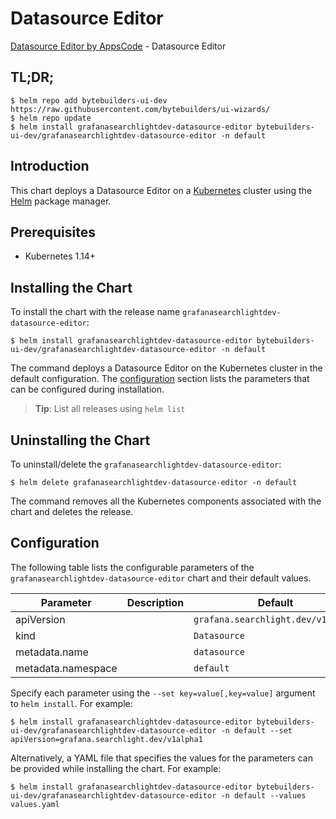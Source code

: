 # Datasource Editor

[Datasource Editor by AppsCode](https://byte.builders) - Datasource Editor

## TL;DR;

```console
$ helm repo add bytebuilders-ui-dev https://raw.githubusercontent.com/bytebuilders/ui-wizards/
$ helm repo update
$ helm install grafanasearchlightdev-datasource-editor bytebuilders-ui-dev/grafanasearchlightdev-datasource-editor -n default
```

## Introduction

This chart deploys a Datasource Editor on a [Kubernetes](http://kubernetes.io) cluster using the [Helm](https://helm.sh) package manager.

## Prerequisites

- Kubernetes 1.14+

## Installing the Chart

To install the chart with the release name `grafanasearchlightdev-datasource-editor`:

```console
$ helm install grafanasearchlightdev-datasource-editor bytebuilders-ui-dev/grafanasearchlightdev-datasource-editor -n default
```

The command deploys a Datasource Editor on the Kubernetes cluster in the default configuration. The [configuration](#configuration) section lists the parameters that can be configured during installation.

> **Tip**: List all releases using `helm list`

## Uninstalling the Chart

To uninstall/delete the `grafanasearchlightdev-datasource-editor`:

```console
$ helm delete grafanasearchlightdev-datasource-editor -n default
```

The command removes all the Kubernetes components associated with the chart and deletes the release.

## Configuration

The following table lists the configurable parameters of the `grafanasearchlightdev-datasource-editor` chart and their default values.

|     Parameter      | Description |              Default               |
|--------------------|-------------|------------------------------------|
| apiVersion         |             | `grafana.searchlight.dev/v1alpha1` |
| kind               |             | `Datasource`                       |
| metadata.name      |             | `datasource`                       |
| metadata.namespace |             | `default`                          |


Specify each parameter using the `--set key=value[,key=value]` argument to `helm install`. For example:

```console
$ helm install grafanasearchlightdev-datasource-editor bytebuilders-ui-dev/grafanasearchlightdev-datasource-editor -n default --set apiVersion=grafana.searchlight.dev/v1alpha1
```

Alternatively, a YAML file that specifies the values for the parameters can be provided while
installing the chart. For example:

```console
$ helm install grafanasearchlightdev-datasource-editor bytebuilders-ui-dev/grafanasearchlightdev-datasource-editor -n default --values values.yaml
```
